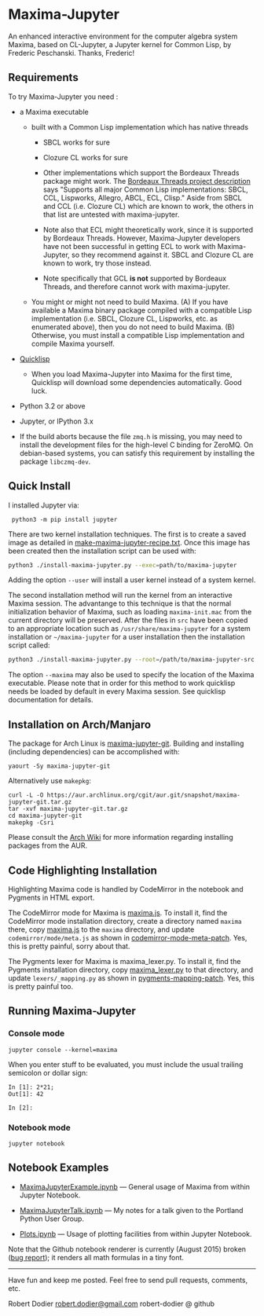 # Maxima-Jupyter

An enhanced interactive environment for the computer algebra system Maxima,
based on CL-Jupyter, a Jupyter kernel for Common Lisp, by Frederic Peschanski.
Thanks, Frederic!

## Requirements

To try Maxima-Jupyter you need :

 - a Maxima executable

   - built with a Common Lisp implementation which has native threads

     - SBCL works for sure

     - Clozure CL works for sure

     - Other implementations which support the Bordeaux Threads package
       might work. The [Bordeaux Threads project description][] says
       "Supports all major Common Lisp implementations: SBCL, CCL, Lispworks, Allegro, ABCL, ECL, Clisp."
       Aside from SBCL and CCL (i.e. Clozure CL) which are known to work,
       the others in that list are untested with maxima-jupyter.

     - Note also that ECL might theoretically work, since it is supported
       by Bordeaux Threads. However, Maxima-Jupyter developers have not been
       successful in getting ECL to work with Maxima-Jupyter, so they
       recommend against it. SBCL and Clozure CL are known to work, try
       those instead.

     - Note specifically that GCL **is not** supported by Bordeaux Threads,
       and therefore cannot work with maxima-jupyter.

   - You might or might not need to build Maxima. (A) If you have available
     a Maxima binary package compiled with a compatible Lisp implementation
     (i.e. SBCL, Clozure CL, Lispworks, etc. as enumerated above),
     then you do not need to build Maxima. (B) Otherwise, you must install
     a compatible Lisp implementation and compile Maxima yourself.

 - [Quicklisp][]

   - When you load Maxima-Jupyter into Maxima for the first time,
     Quicklisp will download some dependencies automatically.
     Good luck.

 - Python 3.2 or above

 - Jupyter, or IPython 3.x

 - If the build aborts because the file `zmq.h` is missing, you may need to
   install the development files for the high-level C binding for ZeroMQ.
   On debian-based systems, you can satisfy this requirement by installing
   the package `libczmq-dev`.

## Quick Install

I installed Jupyter via:

     python3 -m pip install jupyter

There are two kernel installation techniques. The first is to create a saved
image as detailed in [make-maxima-jupyter-recipe.txt][]. Once this image has
been created then the installation script can be used with:

```sh
python3 ./install-maxima-jupyter.py --exec=path/to/maxima-jupyter
```

Adding the option `--user` will install a user kernel instead of a system
kernel.

The second installation method will run the kernel from an interactive Maxima
session. The advantange to this technique is that the normal initialization
behavior of Maxima, such as loading `maxima-init.mac` from the current directory
will be preserved. After the files in `src` have been copied to an appropriate
location such as `/usr/share/maxima-jupyter` for a system installation or
`~/maxima-jupyter` for a user installation then the installation script called:

```sh
python3 ./install-maxima-jupyter.py --root=/path/to/maxima-jupyter-src
```

The option `--maxima` may also be used to specify the location of the Maxima
executable. Please note that in order for this method to work quicklisp needs be
loaded by default in every Maxima session. See quicklisp documentation for
details.

## Installation on Arch/Manjaro

The package for Arch Linux is [maxima-jupyter-git][]. Building and installing
(including dependencies) can be accomplished with:

    yaourt -Sy maxima-jupyter-git

Alternatively use ``makepkg``:

    curl -L -O https://aur.archlinux.org/cgit/aur.git/snapshot/maxima-jupyter-git.tar.gz
    tar -xvf maxima-jupyter-git.tar.gz
    cd maxima-jupyter-git
    makepkg -Csri

Please consult the [Arch Wiki][] for more information regarding installing
packages from the AUR.

## Code Highlighting Installation

Highlighting Maxima code is handled by CodeMirror in the notebook
and Pygments in HTML export.

The CodeMirror mode for Maxima is [maxima.js][]. To install it, find the
CodeMirror mode installation directory, create a directory named `maxima` there,
copy [maxima.js][] to the `maxima` directory, and update
`codemirror/mode/meta.js` as shown in [codemirror-mode-meta-patch][]. Yes, this
is pretty painful, sorry about that.

The Pygments lexer for Maxima is maxima_lexer.py. To install it, find the
Pygments installation directory, copy [maxima_lexer.py][] to that directory, and
update `lexers/_mapping.py` as shown in [pygments-mapping-patch][]. Yes, this is
pretty painful too.

## Running Maxima-Jupyter

### Console mode

    jupyter console --kernel=maxima

When you enter stuff to be evaluated, you must include the usual trailing
semicolon or dollar sign:

```
In [1]: 2*21;
Out[1]: 42

In [2]:
```

### Notebook mode

    jupyter notebook


## Notebook Examples

- [MaximaJupyterExample.ipynb][] &mdash; General usage of Maxima from within
  Jupyter Notebook.

- [MaximaJupyterTalk.ipynb][] &mdash; My notes for a talk given to the Portland
  Python User Group.

- [Plots.ipynb][] &mdash; Usage of plotting facilities from within Jupyter
  Notebook.

Note that the Github notebook renderer is currently (August 2015) broken
([bug report][]); it renders all math formulas in a tiny font.

----

Have fun and keep me posted. Feel free to send pull requests, comments, etc.

Robert Dodier
robert.dodier@gmail.com
robert-dodier @ github

<!--refs-->

[Arch Wiki]: https://wiki.archlinux.org/index.php/Arch_User_Repository#Installing_packages
[bug report]: https://github.com/jupyter/nbviewer/issues/452
[codemirror-mode-meta-patch]: https://github.com/robert-dodier/maxima-jupyter/blob/master/codemirror-mode-meta-patch
[make-maxima-jupyter-recipe.txt]: https://github.com/robert-dodier/maxima-jupyter/blob/master/make-maxima-jupyter-recipe.txt
[maxima_lexer.py]: https://github.com/robert-dodier/maxima-jupyter/blob/master/maxima_lexer.py
[maxima-jupyter-git]: https://aur.archlinux.org/packages/maxima-jupyter-git/
[maxima.js]: https://github.com/robert-dodier/maxima-jupyter/blob/master/maxima.js
[MaximaJupyterExample.ipynb]: http://nbviewer.ipython.org/github/robert-dodier/maxima-jupyter/blob/master/examples/MaximaJupyterExample.ipynb
[MaximaJupyterTalk.ipynb]: http://nbviewer.ipython.org/github/robert-dodier/maxima-jupyter/blob/master/examples/MaximaJupyterTalk.ipynb
[Plots.ipynb]: http://nbviewer.ipython.org/github/robert-dodier/maxima-jupyter/blob/master/examples/Plots.ipynb
[pygments-mapping-patch]: https://github.com/robert-dodier/maxima-jupyter/blob/master/pygments-mapping-patch
[Quicklisp]: http://www.quicklisp.org
[Bordeaux Threads project description]: https://common-lisp.net/project/bordeaux-threads/

